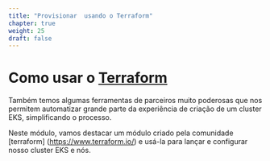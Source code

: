 ```yaml
---
title: "Provisionar  usando o Terraform"
chapter: true
weight: 25
draft: false
---
```


# Como usar o [Terraform](https://www.terraform.io/)

Também temos algumas ferramentas de parceiros muito poderosas que nos permitem automatizar grande parte da experiência de criação de um cluster EKS, simplificando o processo.

Neste módulo, vamos destacar um módulo criado pela comunidade    [terraform] (https://www.terraform.io/) e usá-la para lançar e configurar nosso cluster EKS e nós.

